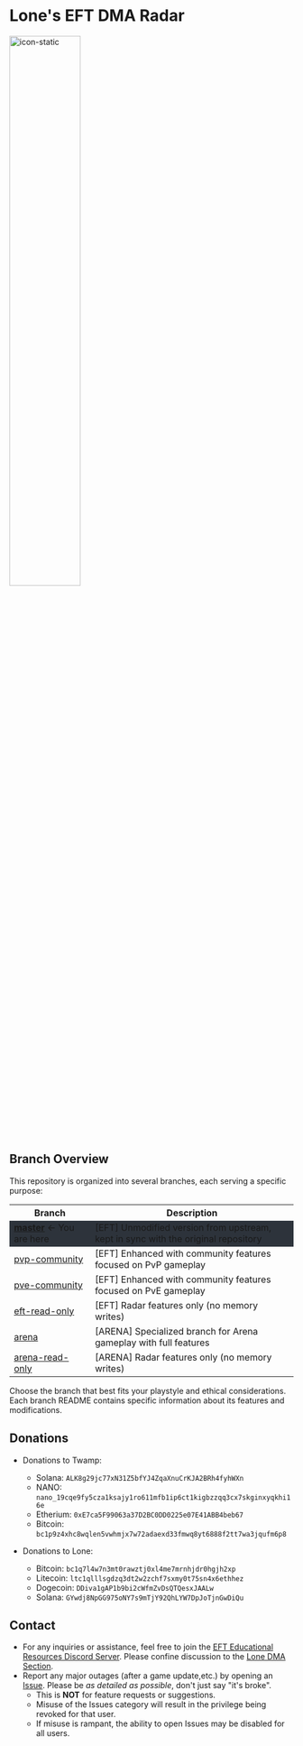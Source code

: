 # Lone's EFT DMA Radar
<img src="https://github.com/user-attachments/assets/d3bc58ad-a987-4c94-bfe2-dd2236769f19" width="50%" alt="icon-static">

## Branch Overview
This repository is organized into several branches, each serving a specific purpose:

<table>
  <tr>
    <th>Branch</th>
    <th>Description</th>
  </tr>
  <tr style="background-color: #2d333b;">
    <td><a href="../../tree/master"><strong>master</strong></a> <span>← You are here</span></td>
    <td>[EFT] Unmodified version from upstream, kept in sync with the original repository</td>
  </tr>
  <tr>
    <td><a href="../../tree/pvp-community">pvp-community</a></td>
    <td>[EFT] Enhanced with community features focused on PvP gameplay</td>
  </tr>
  <tr>
    <td><a href="../../tree/pve-community">pve-community</a></td>
    <td>[EFT] Enhanced with community features focused on PvE gameplay</td>
  </tr>
  <tr>
    <td><a href="../../tree/eft-read-only">eft-read-only</a></td>
    <td>[EFT] Radar features only (no memory writes)</td>
  </tr>
  <tr>
    <td><a href="../../tree/arena">arena</a></td>
    <td>[ARENA] Specialized branch for Arena gameplay with full features</td>
  </tr>
  <tr>
    <td><a href="../../tree/arena-read-only">arena-read-only</a></td>
    <td>[ARENA] Radar features only (no memory writes)</td>
  </tr>
</table>

Choose the branch that best fits your playstyle and ethical considerations. Each branch README contains specific information about its features and modifications.

## Donations
- Donations to Twamp:
  - Solana: `ALK8g29jc77xN31Z5bfYJ4ZqaXnuCrKJA2BRh4fyhWXn`
  - NANO: `nano_19cqe9fy5cza1ksajy1ro611mfb1ip6ct1kigbzzqq3cx7skginxyqkhi16e`
  - Etherium: `0xE7ca5F99063a37D2BC0DD0225e07E41ABB4beb67`
  - Bitcoin: `bc1p9z4xhc8wqlen5vwhmjx7w72adaexd33fmwq8yt6888f2tt7wa3jqufm6p8`
  
- Donations to Lone:
  - Bitcoin: `bc1q7l4w7n3mt0rawztj0xl4me7mrnhjdr0hgjh2xp`
  - Litecoin: `ltc1qlllsgdzq3dt2w2zchf7sxmy0t75sn4x6ethhez`
  - Dogecoin: `DDiva1gAP1b9bi2cWfmZvDsQTQesxJAALw`
  - Solana: `GYwdj8NpGG975oNY7s9mTjY92QhLYW7DpJoTjnGwDiQu`

## Contact
- For any inquiries or assistance, feel free to join the [EFT Educational Resources Discord Server](https://discord.gg/jGSnTCekdx). Please confine discussion to the [Lone DMA Section](https://discord.com/channels/1218731239599767632/1342207117704036382).
- Report any major outages (after a game update,etc.) by opening an [Issue](https://github.com/Lone83427/lone-eft-dma-radar/issues). Please be *as detailed as possible*, don't just say "it's broke".
  - This is **NOT** for feature requests or suggestions.
  - Misuse of the Issues category will result in the privilege being revoked for that user.
  - If misuse is rampant, the ability to open Issues may be disabled for all users.
